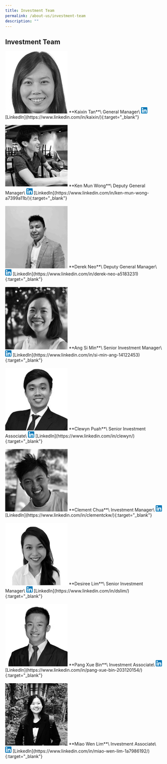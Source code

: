 ```yaml
---
title: Investment Team
permalink: /about-us/investment-team
description: ""
---
```

<h2><strong>Investment Team</strong></h2>
<img src="/images/kaixin-tan.png" style="width: 200px; margin-left: 0; filter:grayscale(1);">
**Kaixin Tan**\
General Manager\
<img src="/images/linkedin.png" style="width: 20px;margin-left: 0; display: inline;"> [LinkedIn](https://www.linkedin.com/in/kaixin/){:target="_blank"}
<br><br>
<img src="/images/ken-mun-wong.jpeg" style="width: 200px; margin-left: 0">
**Ken Mun Wong**\
Deputy General Manager\
<img src="/images/linkedin.png" style="width: 20px;margin-left: 0; display: inline; filter: grayscale(1);"> [LinkedIn](https://www.linkedin.com/in/ken-mun-wong-a7399a11b/){:target="_blank"}
<br><br>
<img src="/images/derek-neo.jpeg" style="width: 200px; margin-left: 0; filter:grayscale(1);">
**Derek Neo**\
Deputy General Manager\
<img src="/images/linkedin.png" style="width: 20px;margin-left: 0; display: inline;"> [LinkedIn](https://www.linkedin.com/in/derek-neo-a5183231){:target="_blank"}
<br><br>
<img src="/images/siminang.jpg" style="width: 200px; margin-left: 0;filter:grayscale(1);">
**Ang Si Min**\
Senior Investment Manager\
<img src="/images/linkedin.png" style="width: 20px;margin-left: 0; display: inline;"> [LinkedIn](https://www.linkedin.com/in/si-min-ang-14122453){:target="_blank"}
<br><br>
<img src="/images/clewynp.jpg" style="width: 200px; margin-left: 0;filter:grayscale(1);">
**Clewyn Puah**\
Senior Investment Associate\
<img src="/images/linkedin.png" style="width: 20px;margin-left: 0; display: inline;"> [LinkedIn](https://www.linkedin.com/in/clewyn/){:target="_blank"}
<br><br>
<img src="/images/clementchua.jpg" style="width: 200px; margin-left: 0;filter:grayscale(1);">
**Clement Chua**\
Investment Manager\
<img src="/images/linkedin.png" style="width: 20px;margin-left: 0; display: inline;"> [LinkedIn](https://www.linkedin.com/in/clementckw/){:target="_blank"}
<br><br>
<img src="/images/desiree.jpg" style="width: 200px; margin-left: 0;filter:grayscale(1);">
**Desiree Lim**\
Senior Investment Manager\
<img src="/images/linkedin.png" style="width: 20px;margin-left: 0; display: inline;"> [LinkedIn](https://www.linkedin.com/in/dslim/){:target="_blank"}
<br><br>
<img src="/images/pangxuebin.jpg" style="width: 200px; margin-left: 0;filter:grayscale(1);">
**Pang Xue Bin**\
Investment Associate\
<img src="/images/linkedin.png" style="width: 20px;margin-left: 0; display: inline;"> [LinkedIn](https://www.linkedin.com/in/pang-xue-bin-203120154/){:target="_blank"}
<br><br>
<img src="/images/miaowenlim.jpg" style="width: 200px; margin-left: 0;filter:grayscale(1);">
**Miao Wen Lim**\
Investment Associate\
<img src="/images/linkedin.png" style="width: 20px;margin-left: 0; display: inline;"> [LinkedIn](https://www.linkedin.com/in/miao-wen-lim-1a7986192/){:target="_blank"}